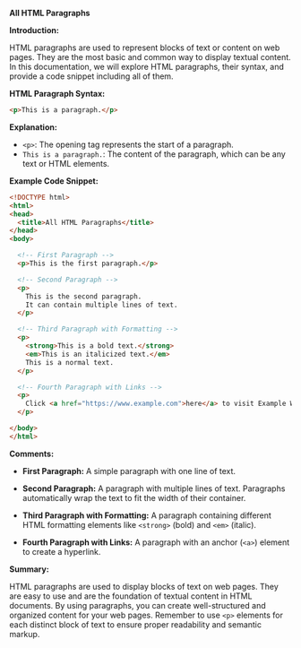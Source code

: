 **All HTML Paragraphs**

**Introduction:**

HTML paragraphs are used to represent blocks of text or content on web pages. They are the most basic and common way to display textual content. In this documentation, we will explore HTML paragraphs, their syntax, and provide a code snippet including all of them.

**HTML Paragraph Syntax:**
```html
<p>This is a paragraph.</p>
```

**Explanation:**

- `<p>`: The opening tag represents the start of a paragraph.
- `This is a paragraph.`: The content of the paragraph, which can be any text or HTML elements.

**Example Code Snippet:**

```html
<!DOCTYPE html>
<html>
<head>
  <title>All HTML Paragraphs</title>
</head>
<body>

  <!-- First Paragraph -->
  <p>This is the first paragraph.</p>

  <!-- Second Paragraph -->
  <p>
    This is the second paragraph.
    It can contain multiple lines of text.
  </p>

  <!-- Third Paragraph with Formatting -->
  <p>
    <strong>This is a bold text.</strong>
    <em>This is an italicized text.</em>
    This is a normal text.
  </p>

  <!-- Fourth Paragraph with Links -->
  <p>
    Click <a href="https://www.example.com">here</a> to visit Example Website.
  </p>

</body>
</html>
```

**Comments:**

- **First Paragraph:** A simple paragraph with one line of text.

- **Second Paragraph:** A paragraph with multiple lines of text. Paragraphs automatically wrap the text to fit the width of their container.

- **Third Paragraph with Formatting:** A paragraph containing different HTML formatting elements like `<strong>` (bold) and `<em>` (italic).

- **Fourth Paragraph with Links:** A paragraph with an anchor (`<a>`) element to create a hyperlink.

**Summary:**

HTML paragraphs are used to display blocks of text on web pages. They are easy to use and are the foundation of textual content in HTML documents. By using paragraphs, you can create well-structured and organized content for your web pages. Remember to use `<p>` elements for each distinct block of text to ensure proper readability and semantic markup.